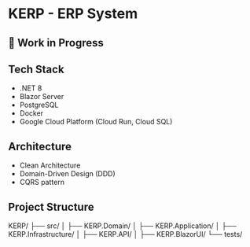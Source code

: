 # KERP - ERP System

## 🚧 Work in Progress

## Tech Stack
- .NET 8
- Blazor Server
- PostgreSQL
- Docker
- Google Cloud Platform (Cloud Run, Cloud SQL)

## Architecture
- Clean Architecture
- Domain-Driven Design (DDD)
- CQRS pattern

## Project Structure
KERP/
├── src/
│   ├── KERP.Domain/
│   ├── KERP.Application/
│   ├── KERP.Infrastructure/
│   ├── KERP.API/
│   ├── KERP.BlazorUI/
└── tests/
